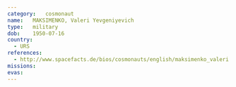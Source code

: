 ```yaml
---
category:	cosmonaut
name:	MAKSIMENKO, Valeri Yevgeniyevich 
type:	military
dob:	1950-07-16
country:
  - URS
references:
  - http://www.spacefacts.de/bios/cosmonauts/english/maksimenko_valeri.htm
missions:
evas:
---
```


